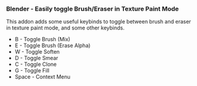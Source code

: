 ### Blender - Easily toggle Brush/Eraser in Texture Paint Mode

This addon adds some useful keybinds to toggle between brush and eraser in texture paint mode, and some other keybinds.

- B - Toggle Brush (Mix)
- E - Toggle Brush (Erase Alpha)
- W - Toggle Soften 
- D - Toggle Smear
- C - Toggle Clone
- G - Toggle Fill
- Space - Context Menu
